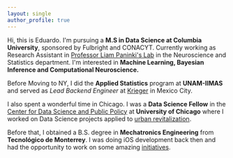 ```yaml
---
layout: single
author_profile: true
---
```


Hi, this is Eduardo. I'm pursuing a **M.S in Data Science at Columbia University**, sponsored by Fulbright and CONACYT. Currently working as Research Assistant in [Professor Liam Paninki's Lab](http://grossmancenter.columbia.edu/) in the Neuroscience and Statistics department. I'm interested in **Machine Learning, Bayesian Inference and Computational Neuroscience.**

Before Moving to NY, I did the **Applied Statistics** program at **UNAM-IIMAS** and served as *Lead Backend Engineer* at [Krieger](https://krieger.mx/) in Mexico City.

I also spent a wonderful time in Chicago. I was a **Data Science Fellow** in the [Center for Data Science and Public Policy](http://dsapp.org/) at **University of Chicago** where I worked on Data Science projects applied to [urban revitalization](http://dssg.uchicago.edu/2015/08/13/infonavit-abandonment.html).

Before that, I obtained a B.S. degree in **Mechatronics Engineering** from **Tecnológico de Monterrey**. I was doing iOS development back then and had the opportunity to work on some amazing [initiatives](http://techcrunch.com/2013/04/14/bringing-down-the-mexican-mafia-how-mexican-hackers-stopped-a-93-million-fraud/).